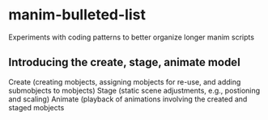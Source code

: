 # manim-bulleted-list
Experiments with coding patterns to better organize longer manim scripts

## Introducing the create, stage, animate model
Create (creating mobjects, assigning mobjects for re-use, and adding submobjects to mobjects)
Stage (static scene adjustments, e.g., postioning and scaling)
Animate (playback of animations involving the created and staged mobjects
